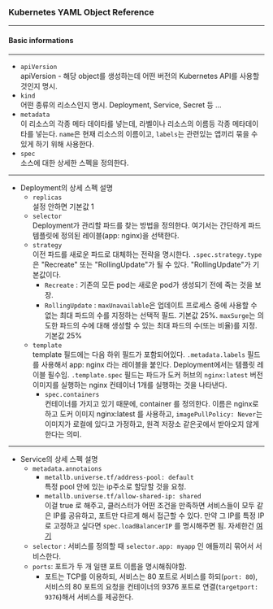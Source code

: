 ### Kubernetes YAML Object Reference
* * *
#### Basic informations
* * *
* `apiVersion`  
apiVersion - 해당 object를 생성하는데 어떤 버전의 Kubernetes API를 사용할 것인지 명시.
* `kind`  
어떤 종류의 리소스인지 명시. Deployment, Service, Secret 등 ...
* `metadata`  
이 리소스의 각종 메타 데이타를 넣는데, 라벨이나 리소스의 이름등 각종 메타데이타를 넣는다. `name`은 현재 리소스의 이름이고, `labels`는 관련있는 앱끼리 묶을 수 있게 하기 위해 사용한다.
* `spec`  
소스에 대한 상세한 스펙을 정의한다.
* * *
* Deployment의 상세 스펙 설명
	+ `replicas`   
	설정 안하면 기본값 1
	+ `selector`   
	Deployment가 관리할 파드를 찾는 방법을 정의한다. 여기서는 간단하게 파드 템플릿에 정의된 레이블(app: nginx)을 선택한다.
	+ `strategy`   
	이전 파드를 새로운 파드로 대체하는 전략을 명시한다. `.spec.strategy.type` 은 "Recreate" 또는 "RollingUpdate"가 될 수 있다. "RollingUpdate"가 기본값이다.
		+ `Recreate` : 기존의 모든 pod는 새로운 pod가 생성되기 전에 죽는 것을 보장.
		+ `RollingUpdate` : `maxUnavailable`은 업데이트 프로세스 중에 사용할 수 없는 최대 파드의 수를 지정하는 선택적 필드. 기본값 25%. `maxSurge`는 의도한 파드의 수에 대해 생성할 수 있는 최대 파드의 수(또는 비율)를 지정. 기본값 25%
	+ `template`   
	template 필드에는 다음 하위 필드가 포함되어있다. 
    `.metadata.labels` 필드를 사용해서 app: nginx 라는 레이블을 붙인다. Deployment에서는 템플릿 레이블 필수임.
    `.template.spec` 필드는 파드가 도커 허브의 `nginx:latest` 버전 이미지를 실행하는 nginx 컨테이너 1개를 실행하는 것을 나타낸다.
	    + `spec.containers`   
	컨테이너를 가지고 있기 때문에, container 를 정의한다. 이름은 nginx로 하고 도커 이미지 nginx:latest 를 사용하고, `imagePullPolicy: Never`는 이미지가 로컬에 있다고 가정하고, 원격 저장소 같은곳에서 받아오지 않게 한다는 의미.

* * *
* Service의 상세 스펙 설명
	+ `metadata.annotaions`
		+ `metallb.universe.tf/address-pool: default`   
		특정 pool 안에 있는 ip주소로 할당할 것을 요청.
		+ `metallb.universe.tf/allow-shared-ip: shared`   
		이걸 true 로 해주고, 클러스터가 어떤 조건을 만족하면 서비스들이 모두 같은 IP를 공유하고, 포트만 다르게 해서 접근할 수 있다. 만약 그 IP를 특정 IP로 고정하고 싶다면 `spec.loadBalancerIP` 를 명시해주면 됨.
		자세한건 [여기](https://metallb.universe.tf/usage/#ip-address-sharing)
	+ `selector` : 서비스를 정의할 때 `selector.app: myapp` 인 애들끼리 묶어서 서비스한다.
	+ `ports`: 포트가 두 개 일땐 포트 이름을 명시해줘야함.
        - 포트는 TCP를 이용하되, 서비스는 80 포트로 서비스를 하되(`port: 80`), 서비스의 80 포트의 요청을 컨테이너의 9376 포트로 연결(`targetport: 9376`)해서 서비스를 제공한다.
